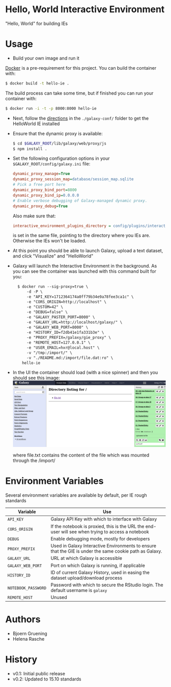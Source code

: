 Hello, World Interactive Environment
====================================

"Hello, World" for building IEs

Usage
=====

* Build your own image and run it

 [Docker](https://www.docker.com) is a pre-requirement for this project. You can build the container with:
 ```bash
 $ docker build -t hello-ie .
 ```
 The build process can take some time, but if finished you can run your container with:

 ```bash
 $ docker run -i -t -p 8000:8000 hello-ie
 ```
* Next, follow the [directions](galaxy-conf/README.md) in the `./galaxy-conf/`
  folder to get the HelloWorld IE installed
* Ensure that the dynamic proxy is available:

  ```bash
  $ cd $GALAXY_ROOT/lib/galaxy/web/proxy/js
  $ npm install .
  ```
* Set the following configuration options in your `$GALAXY_ROOT/config/galaxy.ini` file:

  ```ini
  dynamic_proxy_manage=True
  dynamic_proxy_session_map=database/session_map.sqlite
  # Pick a free port here
  dynamic_proxy_bind_port=8800
  dynamic_proxy_bind_ip=0.0.0.0
  # Enable verbose debugging of Galaxy-managed dynamic proxy.
  dynamic_proxy_debug=True
  ```
  
  Also make sure that:
  
  ```ini
  interactive_environment_plugins_directory = config/plugins/interactive_environments
  ```
  
  is set in the same file, pointing to the directory where you IEs are. Otherwise the IEs won't be loaded.
  
* At this point you should be able to launch Galaxy, upload a text dataset,
  and click "Visualize" and "HelloWorld"
* Galaxy will launch the Interactive Environment in the background. As you can
  see the container was launched with this command built for you:

  ```console
    $ docker run --sig-proxy=true \
        -d -P \
        -e "API_KEY=1712364174a0ff79b34e9a78fee3ca1c" \
        -e "CORS_ORIGIN=http://localhost" \
        -e "CUSTOM=42" \
        -e "DEBUG=false" \
        -e "GALAXY_PASTER_PORT=8000" \
        -e "GALAXY_URL=http://localhost/galaxy/" \
        -e "GALAXY_WEB_PORT=8000" \
        -e "HISTORY_ID=f2db41e1fa331b3e" \
        -e "PROXY_PREFIX=/galaxy/gie_proxy" \
        -e "REMOTE_HOST=127.0.0.1" \
        -e "USER_EMAIL=hxr@local.host" \
        -v "/tmp:/import/" \
        -v "./README.md:/import/file.dat:ro" \
      hello-ie
  ```
* In the UI the container should load (with a nice spinner) and then you should see this image:
  ![](./hello-world.png)

  where file.txt contains the content of the file which was mounted through the /import/

Environment Variables
=====================

Several environment variables are available by default, per IE rough standards

Variable            | Use
------------------- | ---
`API_KEY`           | Galaxy API Key with which to interface with Galaxy
`CORS_ORIGIN`       | If the notebook is proxied, this is the URL the end-user will see when trying to access a notebook
`DEBUG`             | Enable debugging mode, mostly for developers
`PROXY_PREFIX`      | Used in Galaxy Interactive Environments to ensure that the GIE is under the same cookie path as Galaxy.
`GALAXY_URL`        | URL at which Galaxy is accessible
`GALAXY_WEB_PORT`   | Port on which Galaxy is running, if applicable
`HISTORY_ID`        | ID of current Galaxy History, used in easing the dataset upload/download process
`NOTEBOOK_PASSWORD` | Password with which to secure the RStudio login. The default username is `galaxy`
`REMOTE_HOST`       | Unused


Authors
=======

 * Bjoern Gruening
 * Helena Rasche

History
=======

- v0.1: Initial public release
- v0.2: Updated to 15.10 standards
